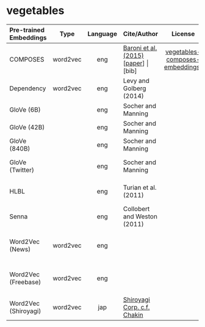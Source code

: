# vegetables


| Pre-trained Embeddings | Type | Language | Cite/Author | License | Kaggle Dataset |
|:-|:-:|:-:|:-|:-:|:-|
| COMPOSES        | word2vec | eng | [Baroni et al. (2015)](http://clic.cimec.unitn.it/composes/semantic-vectors.html) <br> \[[paper](http://clic.cimec.unitn.it/marco/publications/acl2014/baroni-etal-countpredict-acl2014.pdf)\] \| \[bib\] | [vegetables-composes-embeddings)](https://www.kaggle.com/alvations/vegetables-composes-embeddings) |
| Dependency | word2vec | eng | Levy and Golberg (2014) | | [vegetables-dependency-embeddings]()|
| GloVe (6B)      |          | eng | Socher and Manning | | []()|
| GloVe (42B)     |          | eng | Socher and Manning | | []()|
| GloVe (840B)    |          | eng | Socher and Manning | | []()|
| GloVe (Twitter) |          | eng | Socher and Manning | | [vegetables-stanford-glove-twitter](https://www.kaggle.com/alvations/vegetables-stanford-glove-twitter)|
| HLBL            |          | eng | Turian et al. (2011) | | [vegetables-hlbl-embeddings](https://www.kaggle.com/alvations/vegetables-hlbl-embeddings) | 
| Senna           |          | eng | Collobert and Weston (2011)  | | [vegetables-senna-embeddings](https://www.kaggle.com/alvations/vegetables-senna-embeddings) |
| Word2Vec (News) | word2vec | eng |   | | ()[vegetables-senna-embeddings] |
| Word2Vec (Freebase) | word2vec | eng |   | | ()[vegetables-senna-embeddings] |
| Word2Vec (Shiroyagi) | word2vec | jap | [Shiroyagi Corp. c.f. Chakin](https://github.com/chakki-works/chakin) | | [vegetables-shiroyagi-word2vec](https://www.kaggle.com/alvations/vegetables-shiroyagi-word2vec) | 

